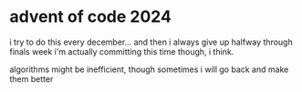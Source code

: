 # advent of code 2024
i try to do this every december... and then i always give up halfway through finals week
i'm actually committing this time though, i think.

algorithms might be inefficient, though sometimes i will go back and make them better
